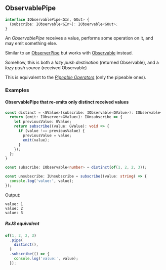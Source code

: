 ## ObservablePipe

```ts
interface IObservablePipe<GIn, GOut> {
  (subscribe: IObservable<GIn>): IObservable<GOut>;
}
```

An *ObservablePipe* receives a value, performs some operation on it, and may emit something else.

Similar to an [ObserverPipe](../../../observer/pipes/type/observer-pipe.md) but works with
[Observable](../../type/observable.md) instead.

Somehow, this is both a *lazy push destination* (returned Observable), and a *lazy push source* (received Observable)

This is equivalent to the *[Pipeable Operators](https://rxjs-dev.firebaseapp.com/guide/operators)* (only the pipeable ones).

### Examples

#### ObservablePipe that re-emits only distinct received values

```ts
const distinct = <GValue>(subscribe: IObservable<GValue>): IObservable<GValue> => {
  return (emit: IObserver<GValue>): IUnsubscribe => {
    let previousValue: GValue;
    return subscribe((value: GValue): void => {
      if (value !== previousValue) {
        previousValue = value;
        emit(value);
      }
    });
  };
}

const subscribe: IObservable<number> = distinct(of(1, 2, 2, 3));

const unsubscribe: IUnsubscribe = subscribe((value: string) => {
  console.log('value:', value);
});
```

Output:

```text
value: 1
value: 2
value: 3
```

##### RxJS equivalent

```ts
of(1, 2, 2, 3)
  .pipe(
    distinct(),
  )
  .subscribe(() => {
    console.log('value:', value);
  });
```
